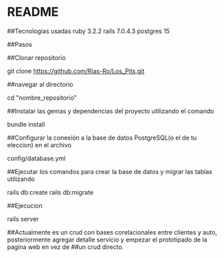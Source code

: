# README

##Tecnologias usadas
ruby 3.2.2
rails 7.0.4.3
postgres 15

##Pasos

##Clonar repositorio

git clone https://github.com/Rias-Ro/Los_Pits.git

##navegar al directorio

cd "nombre_repositorio"

##Instalar las gemas y dependencias del proyecto utilizando el comando

bundle install

##Configurar la conexión a la base de datos PostgreSQL(o el de tu eleccion) en el archivo

config/database.yml

##Ejecutar los comandos para crear la base de datos y migrar las tablas utilizando 

rails db:create
rails db:migrate

##Ejecucion

rails server

##Actualmente es un crud con bases corelacionales entre clientes y auto, posteriormente agregar detalle servicio y empezar el prototipado de la pagina web en vez de ##un crud directo.
